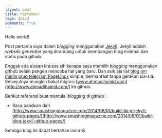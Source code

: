 ```yaml
---
layout: post
title: Pertamax!
tags: [mix]
comments: true
---
```


<div class="message">
  Hello world!
</div>

Post pertama saya dalam *blogging* menggunakan [Jekyll](https://github.com/jekyll/jekyll). Jekyll adalah *website generator* yang dirancang untuk membangun blog minimal dan statis pada github.

Enggak ada alasan khusus sih kenapa saya memilih *blogging* menggunakan github selain pengen mencoba hal yang baru. Dan asik aja liat [blog om mimin grup telegram PageLinux](http://rizaumami.github.io/) simple, bermanfaat tanpa gerakan sia-sia. Selanjutnya mungkin bakal migrasi [www.ahmadihamid.com](http://www.ahmadihamid.com/) ke github.

Berikut referensi buat memulai *blogging* di github :

- Baca panduan dari [http://www.smashingmagazine.com/2014/08/01/build-blog-jekyll-github-pages/](http://www.smashingmagazine.com/2014/08/01/build-blog-jekyll-github-pages/)



Semoga blog ini dapat bertahan lama :smiley:
